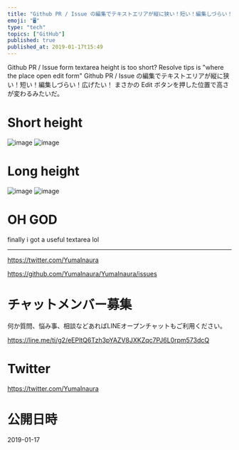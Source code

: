 ```yaml
---
title: "Github PR / Issue の編集でテキストエリアが縦に狭い！短い！編集しづらい！広げたい！ まさかの Edit ボタンを押した位置"
emoji: "🖥"
type: "tech"
topics: ["GitHub"]
published: true
published_at: 2019-01-17t15:49
---
```


Github PR / Issue form textarea height is too short? Resolve tips is "where the place open edit form"
Github PR / Issue の編集でテキストエリアが縦に狭い！短い！編集しづらい！広げたい！ まさかの Edit ボタンを押した位置で高さが変わるみたいだ。

# Short height

![image](https://user-images.githubusercontent.com/13635059/51300445-43a3a180-1a6f-11e9-88ec-4c57ae03ff98.png)
![image](https://user-images.githubusercontent.com/13635059/51300454-47cfbf00-1a6f-11e9-8451-113919f13cc5.png)

# Long height

![image](https://user-images.githubusercontent.com/13635059/51300463-51592700-1a6f-11e9-8b72-74ff81e54a6f.png)
![image](https://user-images.githubusercontent.com/13635059/51300469-55854480-1a6f-11e9-9d6b-23e18b1b9689.png)

# OH GOD

finally i got a useful textarea lol

---

https://twitter.com/YumaInaura

https://github.com/YumaInaura/YumaInaura/issues








<!-- Update From Qiita API -->

# チャットメンバー募集


何か質問、悩み事、相談などあればLINEオープンチャットもご利用ください。

https://line.me/ti/g2/eEPltQ6Tzh3pYAZV8JXKZqc7PJ6L0rpm573dcQ





# Twitter


https://twitter.com/YumaInaura


<!-- Update From Qiita API -->



# 公開日時

2019-01-17
